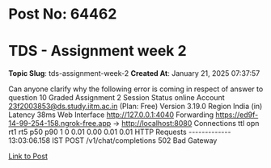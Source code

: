 # Post No: 64462
# TDS - Assignment week 2
**Topic Slug**: tds-assignment-week-2
**Created At**: January 21, 2025 07:37:57

Can anyone clarify why the following error is coming in respect of answer to question 10 Graded Assignment 2                                                                                                                                                                                         Session Status                online                                                                                    Account                       23f2003853@ds.study.iitm.ac.in (Plan: Free)                                               Version                       3.19.0                                                                                    Region                        India (in)                                                                                Latency                       38ms                                                                                      Web Interface                 <a href="http://127.0.0.1:4040" rel="noopener nofollow ugc">http://127.0.0.1:4040</a>                                                                     Forwarding                    <a href="https://ed9f-14-99-254-158.ngrok-free.app" rel="noopener nofollow ugc">https://ed9f-14-99-254-158.ngrok-free.app</a> → <a href="http://localhost:8080" rel="noopener nofollow ugc">http://localhost:8080</a>                                                                                                                                                Connections                   ttl     opn     rt1     rt5     p50     p90                                                                             1       0       0.01    0.00    0.01    0.01                                                                                                                                                                      HTTP Requests                                                                                                           -------------                                                                                                                                                                                                                                   13:03:06.158 IST POST /v1/chat/completions      502 Bad Gateway

[Link to Post](https://discourse.onlinedegree.iitm.ac.in/t/tds-assignment-week-2/582608)

